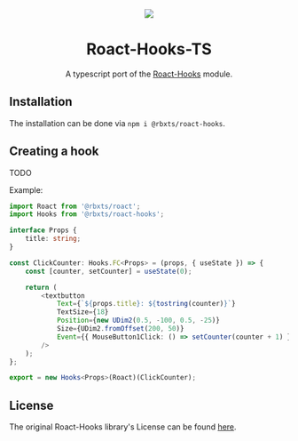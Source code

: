 <div align="center"><img src="https://i.imgur.com/HkrF8kt.png"/></div>
<h1 align="center">Roact-Hooks-TS</h1>
<div align="center">
	A typescript port of the <a href="https://github.com/Kampfkarren/roact-hooks">Roact-Hooks</a> module.
</div>

## Installation
The installation can be done via `npm i @rbxts/roact-hooks`.

## Creating a hook
TODO

Example:
```ts
import Roact from '@rbxts/roact';
import Hooks from '@rbxts/roact-hooks';

interface Props {
	title: string;
}

const ClickCounter: Hooks.FC<Props> = (props, { useState }) => {
	const [counter, setCounter] = useState(0);

	return (
		<textbutton
			Text={`${props.title}: ${tostring(counter)}`}
			TextSize={18}
			Position={new UDim2(0.5, -100, 0.5, -25)}
			Size={UDim2.fromOffset(200, 50)}
			Event={{ MouseButton1Click: () => setCounter(counter + 1) }}
		/>
	);
};

export = new Hooks<Props>(Roact)(ClickCounter);
```

## License
The original Roact-Hooks library's License can be found [here](https://github.com/Kampfkarren/roact-hooks/blob/main/LICENSE.md).